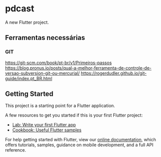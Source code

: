 # pdcast
A new Flutter project.


## Ferramentas necessárias
### GIT
https://git-scm.com/book/pt-br/v1/Primeiros-passos
https://blog.pronus.io/posts/qual-a-melhor-ferramenta-de-controle-de-versao-subversion-git-ou-mercurial/
https://rogerdudler.github.io/git-guide/index.pt_BR.html


## Getting Started

This project is a starting point for a Flutter application.

A few resources to get you started if this is your first Flutter project:

- [Lab: Write your first Flutter app](https://flutter.dev/docs/get-started/codelab)
- [Cookbook: Useful Flutter samples](https://flutter.dev/docs/cookbook)

For help getting started with Flutter, view our
[online documentation](https://flutter.dev/docs), which offers tutorials,
samples, guidance on mobile development, and a full API reference.
